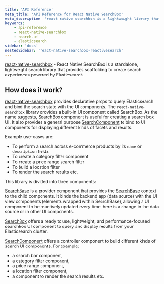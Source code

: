 ```yaml
---
title: 'API Reference'
meta_title: 'API Reference for React Native SearchBox'
meta_description: 'react-native-searchbox is a lightweight library that provides scaffolding to create search experiences powered by Elasticsearch.'
keywords:
    - api-reference
    - react-native-searchbox
    - search-ui
    - elasticsearch
sidebar: 'docs'
nestedSidebar: 'react-native-searchbox-reactivesearch'
---
```


[react-native-searchbox](https://github.com/appbaseio/searchbox/tree/master/packages/native) - React Native SearchBox is a standalone, lightweight search library that provides scaffolding to create search experiences powered by Elasticsearch.

## How does it work?

[react-native-searchbox](https://github.com/appbaseio/searchbox/tree/master/packages/native) provides declarative props to query Elasticsearch and bind the search state with the UI components. The `react-native-searchbox` library provides a built-in UI component called SearchBox. As the name suggests, SearchBox component is useful for creating a search box UI. It also provides a general purpose [SearchComponent](/docs/reactivesearch/react-native-searchbox/searchcomponent/) to bind to UI components for displaying different kinds of facets and results.


Example use-cases are:

-   To perform a search across e-commerce products by its `name` or `description` fields
-   To create a category filter component
-   To create a price range search filter
-   To build a location filter
-   To render the search results etc.

This library is divided into three components:

[SearchBase](/docs/reactivesearch/react-native-searchbox/searchbase/) is a provider component that provides the [SearchBase](/docs/reactivesearch/searchbase/overview/QuickStart/) context to the child components. It binds the backend app (data source) with the UI view components (elements wrapped within SearchBase), allowing a UI component to be reactively updated every time there is a change in the data source or in other UI components.

[SearchBox](/docs/reactivesearch/react-native-searchbox/searchbox/) offers a ready to use, lightweight, and performance-focused searchbox UI component to query and display results from your Elasticsearch cluster.

[SearchComponent](/docs/reactivesearch/react-native-searchbox/searchcomponent/) offers a controller component to build different kinds of search UI components. For example:

-   a search bar component,
-   a category filter component,
-   a price range component,
-   a location filter component,
-   a component to render the search results etc.
